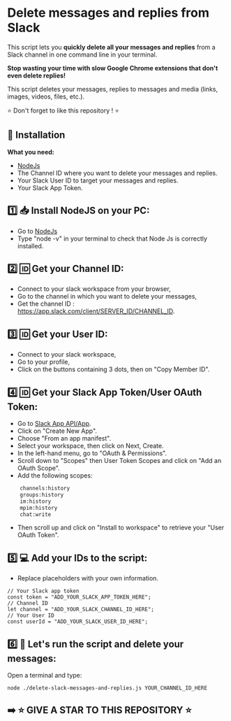 # Delete messages and replies from Slack

This script lets you **quickly delete all your messages and replies** from a Slack channel in one command line in your terminal.

**Stop wasting your time with slow Google Chrome extensions that don't even delete replies!**

This script deletes your messages, replies to messages and media (links, images, videos, files, etc.).

:star: Don't forget to like this repository ! :star:

## :construction: Installation

**What you need:**

- [NodeJs](https://nodejs.org/en)
- The Channel ID where you want to delete your messages and replies.
- Your Slack User ID to target your messages and replies.
- Your Slack App Token.

## :one: :inbox_tray: Install NodeJS on your PC:

- Go to [NodeJs](https://nodejs.org/en)
- Type "node -v" in your terminal to check that Node Js is correctly installed.

## :two: :id: Get your Channel ID:

- Connect to your slack workspace from your browser,
- Go to the channel in which you want to delete your messages,
- Get the channel ID : https://app.slack.com/client/SERVER_ID/CHANNEL_ID.

## :three: :id: Get your User ID:

- Connect to your slack workspace,
- Go to your profile,
- Click on the buttons containing 3 dots, then on "Copy Member ID".

## :four: :id: Get your Slack App Token/User OAuth Token:

- Go to [Slack App API/App](https://api.slack.com/apps/).
- Click on "Create New App".
- Choose "From an app manifest".
- Select your workspace, then click on Next, Create.
- In the left-hand menu, go to "OAuth & Permissions".
- Scroll down to "Scopes" then User Token Scopes and click on "Add an OAuth Scope".
- Add the following scopes:

```bash
    channels:history
    groups:history
    im:history
    mpim:history
    chat:write
```

- Then scroll up and click on "Install to workspace" to retrieve your "User OAuth Token".

## :five: :computer: Add your IDs to the script:

- Replace placeholders with your own information.

```
// Your Slack app token
const token = "ADD_YOUR_SLACK_APP_TOKEN_HERE";
// Channel ID
let channel = "ADD_YOUR_SLACK_CHANNEL_ID_HERE";
// Your User ID
const userId = "ADD_YOUR_SLACK_USER_ID_HERE";
```

## :six: :rocket: Let's run the script and delete your messages:

Open a terminal and type:

```
node ./delete-slack-messages-and-replies.js YOUR_CHANNEL_ID_HERE
```

## :arrow_right: :star: GIVE A STAR TO THIS REPOSITORY :star:
